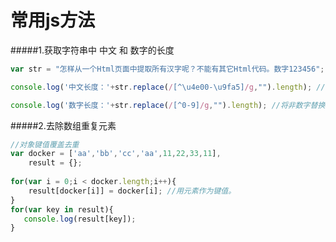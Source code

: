 # 常用js方法

#####1.获取字符串中 中文 和 数字的长度

``` javascript
var str = "怎样从一个Html页面中提取所有汉字呢？不能有其它Html代码。数字123456";

console.log('中文长度：'+str.replace(/[^\u4e00-\u9fa5]/g,"").length); //将非中文替换空字符串，返回中文长度

console.log('数字长度：'+str.replace(/[^0-9]/g,"").length); //将非数字替换空字符串，返回数字长度
```
#####2.去除数组重复元素

``` javascript
//对象键值覆盖去重
var docker = ['aa','bb','cc','aa',11,22,33,11],
    result = {};
    
for(var i = 0;i < docker.length;i++){
    result[docker[i]] = docker[i]; //用元素作为键值。
}
for(var key in result){
   console.log(result[key]);
}
```
